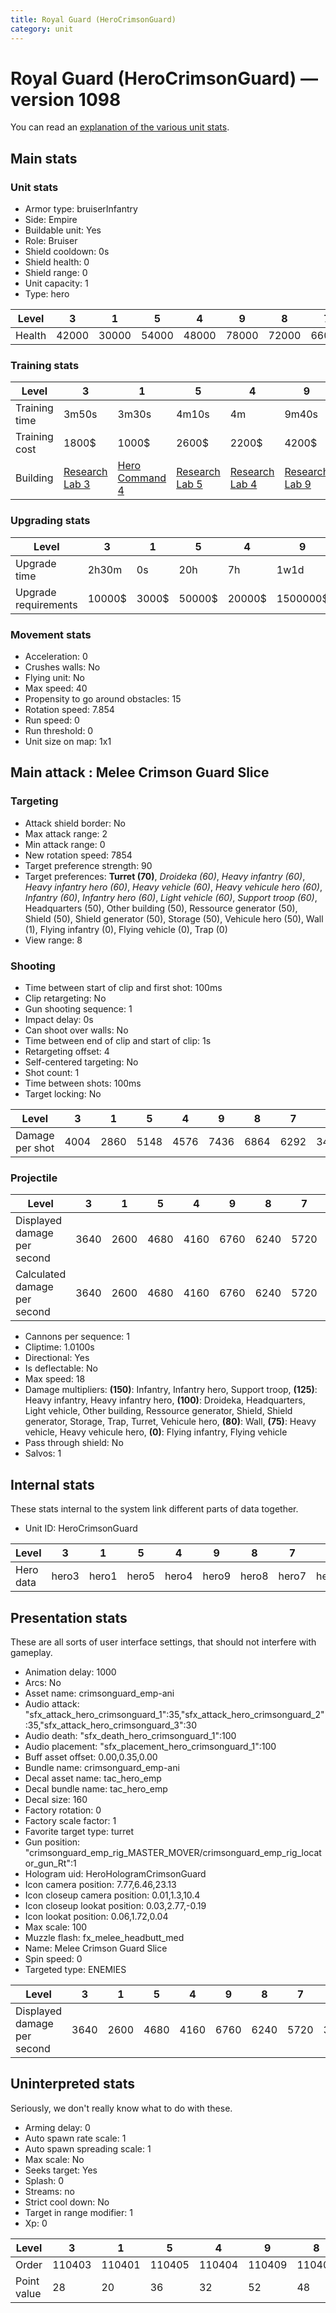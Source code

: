 ```yaml
---
title: Royal Guard (HeroCrimsonGuard)
category: unit
---
```


# Royal Guard (HeroCrimsonGuard) — version 1098

You can read an [explanation  of the various unit stats](unitexplained.md).

## Main stats

### Unit stats

  * Armor type: bruiserInfantry
  * Side: Empire
  * Buildable unit: Yes
  * Role: Bruiser
  * Shield cooldown: 0s
  * Shield health: 0
  * Shield range: 0
  * Unit capacity: 1
  * Type: hero

|Level |3    |1    |5    |4    |9    |8    |7    |2    |6    |10   |
|------|-----|-----|-----|-----|-----|-----|-----|-----|-----|-----|
|Health|42000|30000|54000|48000|78000|72000|66000|36000|60000|90000|


### Training stats

|Level        |3                                      |1                                           |5                                      |4                                      |9                                      |8                                      |7                                      |2                                      |6                                      |10                                      |
|-------------|---------------------------------------|--------------------------------------------|---------------------------------------|---------------------------------------|---------------------------------------|---------------------------------------|---------------------------------------|---------------------------------------|---------------------------------------|----------------------------------------|
|Training time|3m50s                                  |3m30s                                       |4m10s                                  |4m                                     |9m40s                                  |9m20s                                  |4m30s                                  |3m40s                                  |4m20s                                  |10m                                     |
|Training cost|1800$                                  |1000$                                       |2600$                                  |2200$                                  |4200$                                  |4000$                                  |3400$                                  |1400$                                  |3000$                                  |4600$                                   |
|Building     |[Research Lab 3](empireOffenseLab.html)|[Hero Command 4](empireTacticalCommand.html)|[Research Lab 5](empireOffenseLab.html)|[Research Lab 4](empireOffenseLab.html)|[Research Lab 9](empireOffenseLab.html)|[Research Lab 8](empireOffenseLab.html)|[Research Lab 7](empireOffenseLab.html)|[Research Lab 2](empireOffenseLab.html)|[Research Lab 6](empireOffenseLab.html)|[Research Lab 10](empireOffenseLab.html)|


### Upgrading stats

|Level               |3     |1    |5     |4     |9       |8      |7      |2    |6      |10      |
|--------------------|------|-----|------|------|--------|-------|-------|-----|-------|--------|
|Upgrade time        |2h30m |0s   |20h   |7h    |1w1d    |6d     |4d     |1h   |2d12h  |1w5d    |
|Upgrade requirements|10000$|3000$|50000$|20000$|1500000$|450000$|225000$|5000$|135000$|2500000$|


### Movement stats

  * Acceleration: 0
  * Crushes walls: No
  * Flying unit: No
  * Max speed: 40
  * Propensity to go around obstacles: 15
  * Rotation speed: 7.854
  * Run speed: 0
  * Run threshold: 0
  * Unit size on map: 1x1

## Main attack : Melee Crimson Guard Slice

### Targeting

  * Attack shield border: No
  * Max attack range: 2
  * Min attack range: 0
  * New rotation speed: 7854
  * Target preference strength: 90
  * Target preferences: **Turret (70)**, _Droideka (60)_, _Heavy infantry (60)_, _Heavy infantry hero (60)_, _Heavy vehicle (60)_, _Heavy vehicule hero (60)_, _Infantry (60)_, _Infantry hero (60)_, _Light vehicle (60)_, _Support troop (60)_, Headquarters (50), Other building (50), Ressource generator (50), Shield (50), Shield generator (50), Storage (50), Vehicule hero (50), Wall (1), Flying infantry (0), Flying vehicle (0), Trap (0)
  * View range: 8

### Shooting

  * Time between start of clip and first shot: 100ms
  * Clip retargeting: No
  * Gun shooting sequence: 1
  * Impact delay: 0s
  * Can shoot over walls: No
  * Time between end of clip and start of clip: 1s
  * Retargeting offset: 4
  * Self-centered targeting: No
  * Shot count: 1
  * Time between shots: 100ms
  * Target locking: No

|Level          |3   |1   |5   |4   |9   |8   |7   |2   |6   |10  |
|---------------|----|----|----|----|----|----|----|----|----|----|
|Damage per shot|4004|2860|5148|4576|7436|6864|6292|3432|5720|8580|


### Projectile

|Level                       |3   |1   |5   |4   |9   |8   |7   |2   |6   |10  |
|----------------------------|----|----|----|----|----|----|----|----|----|----|
|Displayed damage per second |3640|2600|4680|4160|6760|6240|5720|3120|5200|7800|
|Calculated damage per second|3640|2600|4680|4160|6760|6240|5720|3120|5200|7800|


  * Cannons per sequence: 1
  * Cliptime: 1.0100s
  * Directional: Yes
  * Is deflectable: No
  * Max speed: 18
  * Damage multipliers: **(150)**: Infantry, Infantry hero, Support troop, **(125)**: Heavy infantry, Heavy infantry hero, **(100)**: Droideka, Headquarters, Light vehicle, Other building, Ressource generator, Shield, Shield generator, Storage, Trap, Turret, Vehicule hero, **(80)**: Wall, **(75)**: Heavy vehicle, Heavy vehicule hero, **(0)**: Flying infantry, Flying vehicle
  * Pass through shield: No
  * Salvos: 1

## Internal stats

These stats internal to the system link different parts of data together.

  * Unit ID: HeroCrimsonGuard

|Level    |3    |1    |5    |4    |9    |8    |7    |2    |6    |10    |
|---------|-----|-----|-----|-----|-----|-----|-----|-----|-----|------|
|Hero data|hero3|hero1|hero5|hero4|hero9|hero8|hero7|hero2|hero6|hero10|


## Presentation stats

These are all sorts of user interface settings, that should not interfere with gameplay.

  * Animation delay: 1000
  * Arcs: No
  * Asset name: crimsonguard_emp-ani
  * Audio attack: "sfx_attack_hero_crimsonguard_1":35,"sfx_attack_hero_crimsonguard_2":35,"sfx_attack_hero_crimsonguard_3":30
  * Audio death: "sfx_death_hero_crimsonguard_1":100
  * Audio placement: "sfx_placement_hero_crimsonguard_1":100
  * Buff asset offset: 0.00,0.35,0.00
  * Bundle name: crimsonguard_emp-ani
  * Decal asset name: tac_hero_emp
  * Decal bundle name: tac_hero_emp
  * Decal size: 160
  * Factory rotation: 0
  * Factory scale factor: 1
  * Favorite target type: turret
  * Gun position: "crimsonguard_emp_rig_MASTER_MOVER/crimsonguard_emp_rig_locator_gun_Rt":1
  * Hologram uid: HeroHologramCrimsonGuard
  * Icon camera position: 7.77,6.46,23.13
  * Icon closeup camera position: 0.01,1.3,10.4
  * Icon closeup lookat position: 0.03,2.77,-0.19
  * Icon lookat position: 0.06,1.72,0.04
  * Max scale: 100
  * Muzzle flash: fx_melee_headbutt_med
  * Name: Melee Crimson Guard Slice
  * Spin speed: 0
  * Targeted type: ENEMIES

|Level                      |3   |1   |5   |4   |9   |8   |7   |2   |6   |10  |
|---------------------------|----|----|----|----|----|----|----|----|----|----|
|Displayed damage per second|3640|2600|4680|4160|6760|6240|5720|3120|5200|7800|


## Uninterpreted stats

Seriously, we don't really know what to do with these.

  * Arming delay: 0
  * Auto spawn rate scale: 1
  * Auto spawn spreading scale: 1
  * Max scale: No
  * Seeks target: Yes
  * Splash: 0
  * Streams: no
  * Strict cool down: No
  * Target in range modifier: 1
  * Xp: 0

|Level      |3     |1     |5     |4     |9     |8     |7     |2     |6     |10    |
|-----------|------|------|------|------|------|------|------|------|------|------|
|Order      |110403|110401|110405|110404|110409|110408|110407|110402|110406|110410|
|Point value|28    |20    |36    |32    |52    |48    |44    |24    |40    |60    |


